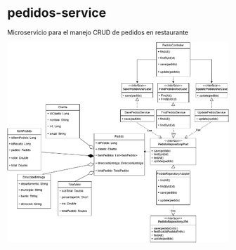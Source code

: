 # pedidos-service

Microservicio para el manejo CRUD de pedidos en restaurante

![alt text](<Pedidos-Service.drawio (1).png>)




